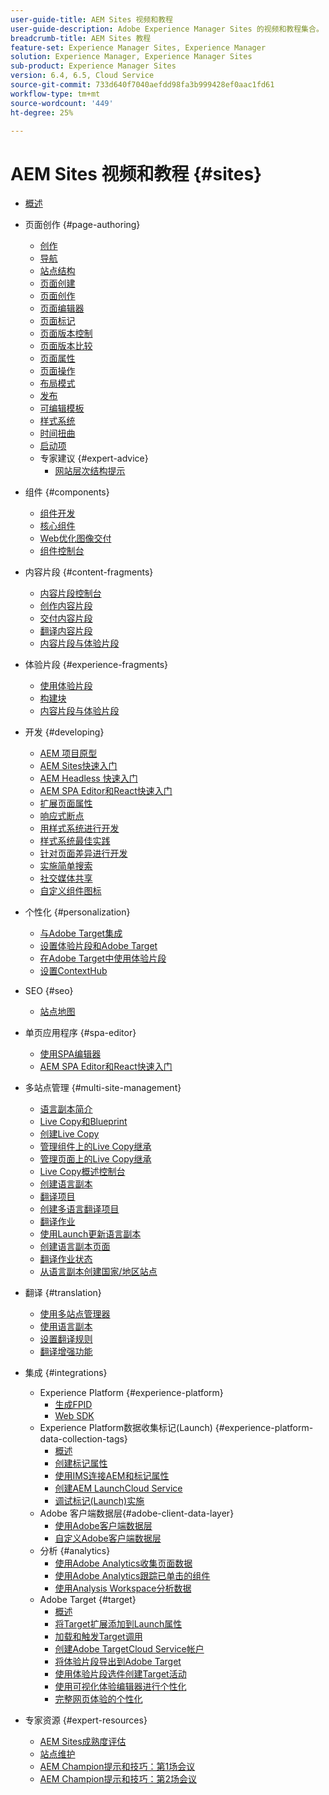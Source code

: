 ```yaml
---
user-guide-title: AEM Sites 视频和教程
user-guide-description: Adobe Experience Manager Sites 的视频和教程集合。
breadcrumb-title: AEM Sites 教程
feature-set: Experience Manager Sites, Experience Manager
solution: Experience Manager, Experience Manager Sites
sub-product: Experience Manager Sites
version: 6.4, 6.5, Cloud Service
source-git-commit: 733d640f7040aefdd98fa3b999428ef0aac1fd61
workflow-type: tm+mt
source-wordcount: '449'
ht-degree: 25%

---
```



# AEM Sites 视频和教程 {#sites}

+ [概述](overview.md)
+ 页面创作 {#page-authoring}
   + [创作](page-authoring/aem-sites-authoring-overview.md)
   + [导航](page-authoring/basic-handling-sites-feature-video-use.md)
   + [站点结构](page-authoring/content-hierarchy-feature-video-use.md)
   + [页面创建](page-authoring/creating-page-feature-video-use.md)
   + [页面创作](page-authoring/page-authoring-overview-feature-video-use.md)
   + [页面编辑器](page-authoring/page-editor-feature-video-use.md)
   + [页面标记](page-authoring/page-tagging-feature-video-use.md)
   + [页面版本控制](page-authoring/page-versioning-feature-video-use.md)
   + [页面版本比较](page-authoring/page-diff-feature-video-use.md)
   + [页面属性](page-authoring/page-properties-feature-video-understand.md)
   + [页面操作](page-authoring/page-operations-feature-video-use.md)
   + [布局模式](page-authoring/responsive-layout-feature-video-understand.md)
   + [发布](page-authoring/publication-management-feature-video-use.md)
   + [可编辑模板](page-authoring/template-editor-feature-video-use.md)
   + [样式系统](page-authoring/style-system-feature-video-use.md)
   + [时间扭曲](page-authoring/timewarp-feature-video-use.md)
   + [启动项](page-authoring/launches.md)
   + 专家建议 {#expert-advice}
      + [网站层次结构提示](page-authoring/expert-advice/site-hierarchy.md)
+ 组件 {#components}
   + [组件开发](components/component-development.md)
   + [核心组件](components/core-components-feature-video-understand.md)
   + [Web优化图像交付](components/web-optimized-image-delivery.md)
   + [组件控制台](components/components-console-feature-video-use.md)
+ 内容片段 {#content-fragments}
   + [内容片段控制台](https://experienceleague.adobe.com/docs/experience-manager-learn/content-fragments-console/overview.html)
   + [创作内容片段](content-fragments/content-fragments-feature-video-use.md)
   + [交付内容片段](content-fragments/content-fragments-delivery-feature-video-use.md)
   + [翻译内容片段](content-fragments/content-fragments-translation-feature-video-use.md)
   + [内容片段与体验片段](content-fragments/understand-content-fragments-and-experience-fragments.md)
+ 体验片段 {#experience-fragments}
   + [使用体验片段](experience-fragments/experience-fragments-feature-video-use.md)
   + [构建块](experience-fragments/building-blocks.md)
   + [内容片段与体验片段](https://experienceleague.adobe.com/docs/experience-manager-learn/sites/content-fragments/understand-content-fragments-and-experience-fragments.html)

+ 开发 {#developing}
   + [AEM 项目原型](developing/aem-project-archetype.md)
   + [AEM Sites快速入门](https://experienceleague.adobe.com/docs/experience-manager-learn/getting-started-wknd-tutorial-develop/overview.html?lang=zh-Hans)
   + [AEM Headless 快速入门](https://experienceleague.adobe.com/docs/experience-manager-learn/getting-started-with-aem-headless/overview.html?lang=zh-Hans)
   + [AEM SPA Editor和React快速入门](https://experienceleague.adobe.com/docs/experience-manager-learn/getting-started-with-aem-headless/spa-editor/react/overview.html)
   + [扩展页面属性](developing/page-properties-technical-video-develop.md)
   + [响应式断点](developing/responsive-breakpoints.md)
   + [用样式系统进行开发](developing/style-system-technical-video-understand.md)
   + [样式系统最佳实践](developing/style-organization-style-system-understand-article.md)
   + [针对页面差异进行开发](developing/page-diff-technical-video-develop.md)
   + [实施简单搜索](developing/search-tutorial-develop.md)
   + [社交媒体共享](developing/social-media-sharing-technical-video-use.md)
   + [自定义组件图标](developing/component-icons-technical-video-develop.md)
+ 个性化 {#personalization}
   + [与Adobe Target集成](https://helpx.adobe.com/marketing-cloud/how-to/aem-target.html)
   + [设置体验片段和Adobe Target](personalization/experience-fragment-target-technical-video-setup.md)
   + [在Adobe Target中使用体验片段](personalization/experience-fragment-target-offer-feature-video-use.md)
   + [设置ContextHub](personalization/context-hub-technical-video-setup.md)
+ SEO {#seo}
   + [站点地图](./seo/sitemaps.md)
+ 单页应用程序 {#spa-editor}
   + [使用SPA编辑器](spa-editor/spa-editor-framework-feature-video-use.md)
   + [AEM SPA Editor和React快速入门](https://experienceleague.adobe.com/docs/experience-manager-learn/getting-started-with-aem-headless/spa-editor/react/overview.html)
+ 多站点管理 {#multi-site-management}
   + [语言副本简介](./multi-site-management/language-copy-overview.md)
   + [Live Copy和Blueprint](./multi-site-management/live-copy-and-blueprint.md)
   + [创建Live Copy](./multi-site-management/create-live-copy.md)
   + [管理组件上的Live Copy继承](./multi-site-management/manage-component-inheritance-live-copy.md)
   + [管理页面上的Live Copy继承](./multi-site-management/manage-page-inheritance-live-copy.md)
   + [Live Copy概述控制台](./multi-site-management/live-copy-overview-console.md)
   + [创建语言副本](./multi-site-management/create-language-copy.md)
   + [翻译项目](./multi-site-management/manage-translation-projects.md)
   + [创建多语言翻译项目](./multi-site-management/create-multinational-translational-project.md)
   + [翻译作业](./multi-site-management/create-translation-job.md)
   + [使用Launch更新语言副本](./multi-site-management/updating-language-copy.md)
   + [创建语言副本页面](./multi-site-management/create-new-page-language-copy.md)
   + [翻译作业状态](./multi-site-management/translation-job-status.md)
   + [从语言副本创建国家/地区站点](./multi-site-management/create-new-site.md)
+ 翻译 {#translation}
   + [使用多站点管理器](translation/multi-site-manager-feature-video-use.md)
   + [使用语言副本](translation/language-copy-feature-video-use.md)
   + [设置翻译规则](translation/translation-rules-editor-technical-video-setup.md)
   + [翻译增强功能](translation/translation-enhancements-feature-video-use.md)
+ 集成 {#integrations}
   + Experience Platform {#experience-platform}
      + [生成FPID](integrations/platform/fpid.md)
      + [Web SDK](integrations/platform/web-sdk.md)
   + Experience Platform数据收集标记(Launch) {#experience-platform-data-collection-tags}
      + [概述](integrations/experience-platform/data-collection/tags/overview.md)
      + [创建标记属性](integrations/experience-platform/data-collection/tags/create-tag-property.md)
      + [使用IMS连接AEM和标记属性](integrations/experience-platform/data-collection/tags/connect-aem-tag-property-using-ims.md)
      + [创建AEM LaunchCloud Service](integrations/experience-platform/data-collection/tags/create-aem-launch-cloud-service.md)
      + [调试标记(Launch)实施](integrations/experience-platform/data-collection/tags/debug-tags-implementation.md)
   + Adobe 客户端数据层{#adobe-client-data-layer}
      + [使用Adobe客户端数据层](integrations/adobe-client-data-layer/data-layer-overview.md)
      + [自定义Adobe客户端数据层](integrations/adobe-client-data-layer/data-layer-customize.md)
   + 分析 {#analytics}
      + [使用Adobe Analytics收集页面数据](integrations/analytics/collect-data-analytics.md)
      + [使用Adobe Analytics跟踪已单击的组件](integrations/analytics/track-clicked-component.md)
      + [使用Analysis Workspace分析数据](integrations/analytics/create-analytics-workspace.md)
   + Adobe Target {#target}
      + [概述](integrations/adobe-target/overview.md)
      + [将Target扩展添加到Launch属性](integrations/adobe-target/add-target-launch-extension.md)
      + [加载和触发Target调用](integrations/adobe-target/load-and-fire-target.md)
      + [创建Adobe TargetCloud Service帐户](integrations/adobe-target/setup-aem-target-cloud-service.md)
      + [将体验片段导出到Adobe Target](integrations/adobe-target/export-experience-fragment-target.md)
      + [使用体验片段选件创建Target活动](integrations/adobe-target/create-target-activity.md)
      + [使用可视化体验编辑器进行个性化](integrations/adobe-target/personalization-using-vec.md)
      + [完整网页体验的个性化](integrations/adobe-target/personalization-web-page.md)
+ 专家资源 {#expert-resources}
   + [AEM Sites成熟度评估](expert-resources/maturity-assessment.md)
   + [站点维护](expert-resources/site-maintenance.md)
   + [AEM Champion提示和技巧：第1场会议](expert-resources/champion-tips-1.md)
   + [AEM Champion提示和技巧：第2场会议](expert-resources/champion-tips-2.md)
